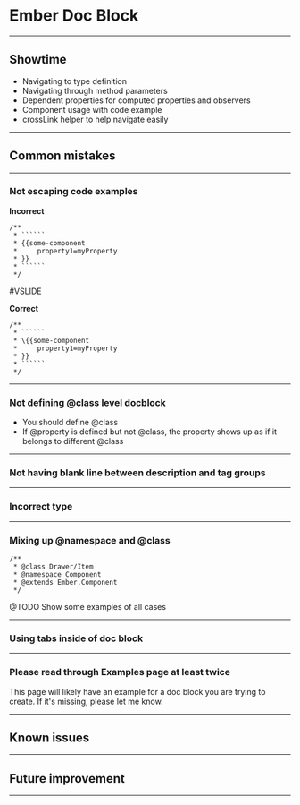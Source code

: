 # Ember Doc Block

---

## Showtime

* Navigating to type definition
* Navigating through method parameters
* Dependent properties for computed properties and observers
* Component usage with code example
* crossLink helper to help navigate easily

---

## Common mistakes

---

### Not escaping code examples

**Incorrect**
```
/**
 * ``````
 * {{some-component
 *     property1=myProperty
 * }}
 * ``````
 */
```

#VSLIDE

**Correct**
```
/**
 * ``````
 * \{{some-component
 *     property1=myProperty
 * }}
 * ``````
 */
```

---

### Not defining @class level docblock

* You should define @class
* If @property is defined but not @class, the property shows up as if it belongs
to different @class

---

### Not having blank line between description and tag groups

---

### Incorrect type

---

### Mixing up @namespace and @class

```
/**
 * @class Drawer/Item
 * @namespace Component
 * @extends Ember.Component
 */
```

@TODO Show some examples of all cases

---

### Using tabs inside of doc block

---

### Please read through Examples page at least twice

This page will likely have an example for a doc block you are trying to create.
If it's missing, please let me know.

---

## Known issues

---

## Future improvement

---
